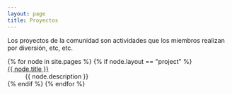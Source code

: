 ```yaml
---
layout: page
title: Proyectos
---
```


Los proyectos de la comunidad son actividades que los miembros realizan por diversión, etc, etc.

<dl>
{% for node in site.pages %}
  {% if node.layout == "project" %}
    <dt>
      <a href="{{ node.url }}">{{ node.title }}</a>
    </dt>
    <dd>
      {{ node.description }}
    </dd>
  {% endif %}
{% endfor %}
</dl>
